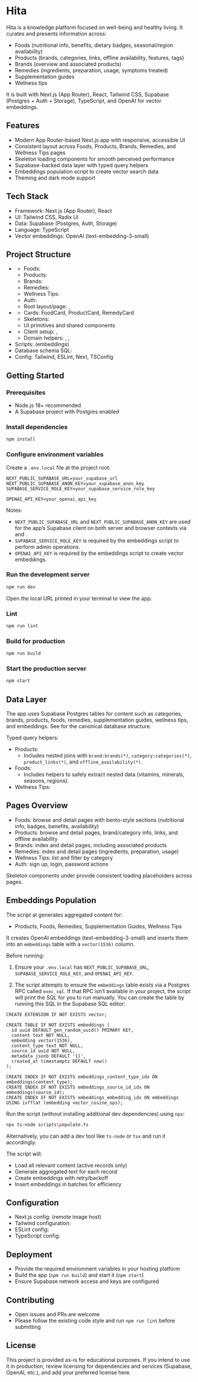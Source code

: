 # Hita

Hita is a knowledge platform focused on well-being and healthy living. It curates and presents information across:

- Foods (nutritional info, benefits, dietary badges, seasonal/region availability)
- Products (brands, categories, links, offline availability, features, tags)
- Brands (overview and associated products)
- Remedies (ingredients, preparation, usage, symptoms treated)
- Supplementation guides
- Wellness tips

It is built with Next.js (App Router), React, Tailwind CSS, Supabase (Postgres + Auth + Storage), TypeScript, and OpenAI for vector embeddings.

## Features

- Modern App Router-based Next.js app with responsive, accessible UI
- Consistent layout across Foods, Products, Brands, Remedies, and Wellness Tips pages
- Skeleton loading components for smooth perceived performance
- Supabase-backed data layer with typed query helpers
- Embeddings population script to create vector search data
- Theming and dark mode support

## Tech Stack

- Framework: Next.js (App Router), React
- UI: Tailwind CSS, Radix UI
- Data: Supabase (Postgres, Auth, Storage)
- Language: TypeScript
- Vector embeddings: OpenAI (text-embedding-3-small)

## Project Structure

- <mcfile name="app" path="c:\Vashishta\hita\app\"></mcfile>
  - Foods: <mcfile name="foods" path="c:\Vashishta\hita\app\foods\"></mcfile>
  - Products: <mcfile name="products" path="c:\Vashishta\hita\app\products\"></mcfile>
  - Brands: <mcfile name="brands" path="c:\Vashishta\hita\app\brands\"></mcfile>
  - Remedies: <mcfile name="remedies" path="c:\Vashishta\hita\app\remedies\"></mcfile>
  - Wellness Tips: <mcfile name="wellness-tips" path="c:\Vashishta\hita\app\wellness-tips\"></mcfile>
  - Auth: <mcfile name="auth" path="c:\Vashishta\hita\app\auth\"></mcfile>
  - Root layout/page: <mcfile name="layout.tsx" path="c:\Vashishta\hita\app\layout.tsx"></mcfile>, <mcfile name="page.tsx" path="c:\Vashishta\hita\app\page.tsx"></mcfile>
- <mcfile name="components" path="c:\Vashishta\hita\components\"></mcfile>
  - Cards: FoodCard, ProductCard, RemedyCard
  - Skeletons: <mcfile name="skeletons" path="c:\Vashishta\hita\components\skeletons\"></mcfile>
  - UI primitives and shared components
- <mcfile name="lib/supabase" path="c:\Vashishta\hita\lib\supabase\"></mcfile>
  - Client setup: <mcfile name="client.ts" path="c:\Vashishta\hita\lib\supabase\client.ts"></mcfile>, <mcfile name="server.ts" path="c:\Vashishta\hita\lib\supabase\server.ts"></mcfile>
  - Domain helpers: <mcfile name="products.ts" path="c:\Vashishta\hita\lib\supabase\products.ts"></mcfile>, <mcfile name="foods.ts" path="c:\Vashishta\hita\lib\supabase\foods.ts"></mcfile>, <mcfile name="wellness.ts" path="c:\Vashishta\hita\lib\supabase\wellness.ts"></mcfile>
- Scripts: <mcfile name="populate.ts" path="c:\Vashishta\hita\scripts\populate.ts"></mcfile> (embeddings)
- Database schema SQL: <mcfile name="schema.sql" path="c:\Vashishta\hita\supabase\schema.sql"></mcfile>
- Config: Tailwind, ESLint, Next, TSConfig

## Getting Started

### Prerequisites

- Node.js 18+ recommended
- A Supabase project with Postgres enabled

### Install dependencies

```bash
npm install
```

### Configure environment variables

Create a `.env.local` file at the project root:

```plaintext
NEXT_PUBLIC_SUPABASE_URL=your_supabase_url
NEXT_PUBLIC_SUPABASE_ANON_KEY=your_supabase_anon_key
SUPABASE_SERVICE_ROLE_KEY=your_supabase_service_role_key

OPENAI_API_KEY=your_openai_api_key
```

Notes:

- `NEXT_PUBLIC_SUPABASE_URL` and `NEXT_PUBLIC_SUPABASE_ANON_KEY` are used for the app’s Supabase client on both server and browser contexts via <mcfile name="client.ts" path="c:\Vashishta\hita\lib\supabase\client.ts"></mcfile> and <mcfile name="server.ts" path="c:\Vashishta\hita\lib\supabase\server.ts"></mcfile>.
- `SUPABASE_SERVICE_ROLE_KEY` is required by the embeddings script to perform admin operations.
- `OPENAI_API_KEY` is required by the embeddings script to create vector embeddings.

### Run the development server

```bash
npm run dev
```

Open the local URL printed in your terminal to view the app.

### Lint

```bash
npm run lint
```

### Build for production

```bash
npm run build
```

### Start the production server

```bash
npm start
```

## Data Layer

The app uses Supabase Postgres tables for content such as categories, brands, products, foods, remedies, supplementation guides, wellness tips, and embeddings. See <mcfile name="schema.sql" path="c:\Vashishta\hita\supabase\schema.sql"></mcfile> for the canonical database structure.

Typed query helpers:

- Products: <mcfile name="products.ts" path="c:\Vashishta\hita\lib\supabase\products.ts"></mcfile>
  - Includes nested joins with `brand:brands(*)`, `category:categories(*)`, `product_links(*)`, and `offline_availability(*)`.
- Foods: <mcfile name="foods.ts" path="c:\Vashishta\hita\lib\supabase\foods.ts"></mcfile>
  - Includes helpers to safely extract nested data (vitamins, minerals, seasons, regions).
- Wellness Tips: <mcfile name="wellness.ts" path="c:\Vashishta\hita\lib\supabase\wellness.ts"></mcfile>

## Pages Overview

- Foods: browse and detail pages with bento-style sections (nutritional info, badges, benefits, availability)
- Products: browse and detail pages, brand/category info, links, and offline availability
- Brands: index and detail pages, including associated products
- Remedies: index and detail pages (ingredients, preparation, usage)
- Wellness Tips: list and filter by category
- Auth: sign up, login, password actions

Skeleton components under <mcfile name="skeletons" path="c:\Vashishta\hita\components\skeletons\"></mcfile> provide consistent loading placeholders across pages.

## Embeddings Population

The script at <mcfile name="populate.ts" path="c:\Vashishta\hita\scripts\populate.ts"></mcfile> generates aggregated content for:

- Products, Foods, Remedies, Supplementation Guides, Wellness Tips

It creates OpenAI embeddings (text-embedding-3-small) and inserts them into an `embeddings` table with a `vector(1536)` column.

Before running:

1. Ensure your `.env.local` has `NEXT_PUBLIC_SUPABASE_URL`, `SUPABASE_SERVICE_ROLE_KEY`, and `OPENAI_API_KEY`.

2. The script attempts to ensure the `embeddings` table exists via a Postgres RPC called `exec_sql`. If that RPC isn’t available in your project, the script will print the SQL for you to run manually. You can create the table by running this SQL in the Supabase SQL editor:

```plaintext
CREATE EXTENSION IF NOT EXISTS vector;

CREATE TABLE IF NOT EXISTS embeddings (
  id uuid DEFAULT gen_random_uuid() PRIMARY KEY,
  content text NOT NULL,
  embedding vector(1536),
  content_type text NOT NULL,
  source_id uuid NOT NULL,
  metadata jsonb DEFAULT '{}',
  created_at timestamptz DEFAULT now()
);

CREATE INDEX IF NOT EXISTS embeddings_content_type_idx ON embeddings(content_type);
CREATE INDEX IF NOT EXISTS embeddings_source_id_idx ON embeddings(source_id);
CREATE INDEX IF NOT EXISTS embeddings_embedding_idx ON embeddings USING ivfflat (embedding vector_cosine_ops);
```

Run the script (without installing additional dev dependencies) using `npx`:

```bash
npx ts-node scripts\populate.ts
```

Alternatively, you can add a dev tool like `ts-node` or `tsx` and run it accordingly.

The script will:

- Load all relevant content (active records only)
- Generate aggregated text for each record
- Create embeddings with retry/backoff
- Insert embeddings in batches for efficiency

## Configuration

- Next.js config: <mcfile name="next.config.ts" path="c:\Vashishta\hita\next.config.ts"></mcfile> (remote image host)
- Tailwind configuration: <mcfile name="tailwind.config.ts" path="c:\Vashishta\hita\tailwind.config.ts"></mcfile>
- ESLint config: <mcfile name="eslint.config.mjs" path="c:\Vashishta\hita\eslint.config.mjs"></mcfile>
- TypeScript config: <mcfile name="tsconfig.json" path="c:\Vashishta\hita\tsconfig.json"></mcfile>

## Deployment

- Provide the required environment variables in your hosting platform
- Build the app (`npm run build`) and start it (`npm start`)
- Ensure Supabase network access and keys are configured

## Contributing

- Open issues and PRs are welcome
- Please follow the existing code style and run `npm run lint` before submitting

## License

This project is provided as-is for educational purposes. If you intend to use it in production, review licensing for dependencies and services (Supabase, OpenAI, etc.), and add your preferred license here.
